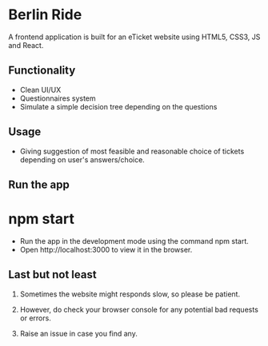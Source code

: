 # Berlin Ride

A frontend application is built for an eTicket website using HTML5, CSS3, JS and React.

## Functionality

- Clean UI/UX
- Questionnaires system
- Simulate a simple decision tree depending on the questions

## Usage

- Giving suggestion of most feasible and reasonable choice of tickets depending on user's answers/choice.

## Run the app

# npm start

- Run the app in the development mode using the command npm start.
- Open http://localhost:3000 to view it in the browser.

## Last but not least

1. Sometimes the website might responds slow, so please be patient.

2. However, do check your browser console for any potential bad requests or errors.

3. Raise an issue in case you find any.
